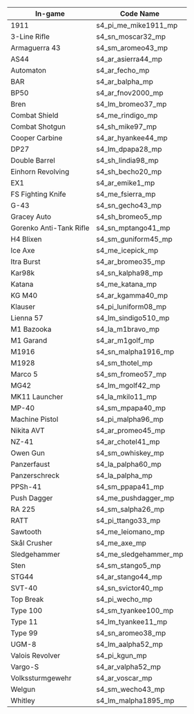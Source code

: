 | In-game       | Code Name   |
|------------|----------------|
| 1911                  | s4_pi_me_mike1911_mp 
| 3-Line Rifle          | s4_sn_moscar32_mp
| Armaguerra 43         | s4_sm_aromeo43_mp
| AS44                  | s4_ar_asierra44_mp
| Automaton             | s4_ar_fecho_mp
| BAR                   | s4_ar_balpha_mp
| BP50                  | s4_ar_fnov2000_mp
| Bren                  | s4_lm_bromeo37_mp
| Combat Shield         | s4_me_rindigo_mp
| Combat Shotgun        | s4_sh_mike97_mp
| Cooper Carbine        | s4_ar_hyankee44_mp
| DP27                  | s4_lm_dpapa28_mp
| Double Barrel         | s4_sh_lindia98_mp
| Einhorn Revolving     | s4_sh_becho20_mp
| EX1                   | s4_ar_emike1_mp
| FS Fighting Knife     | s4_me_fsierra_mp
| G-43                  | s4_sn_gecho43_mp
| Gracey Auto           | s4_sh_bromeo5_mp
| Gorenko Anti-Tank Rifle | s4_sn_mptango41_mp
| H4 Blixen             | s4_sm_guniform45_mp
| Ice Axe               | s4_me_icepick_mp
| Itra Burst            | s4_ar_bromeo35_mp
| Kar98k                | s4_sn_kalpha98_mp
| Katana                | s4_me_katana_mp
| KG M40                | s4_ar_kgamma40_mp
| Klauser               | s4_pi_luniform08_mp
| Lienna 57             | s4_lm_sindigo510_mp
| M1 Bazooka            | s4_la_m1bravo_mp
| M1 Garand             | s4_ar_m1golf_mp
| M1916                 | s4_sn_malpha1916_mp
| M1928                 | s4_sm_thotel_mp
| Marco 5               | s4_sm_fromeo57_mp
| MG42                  | s4_lm_mgolf42_mp
| MK11 Launcher         | s4_la_mkilo11_mp
| MP-40                 | s4_sm_mpapa40_mp
| Machine Pistol        | s4_pi_malpha96_mp
| Nikita AVT            | s4_ar_promeo45_mp
| NZ-41                 | s4_ar_chotel41_mp
| Owen Gun              | s4_sm_owhiskey_mp
| Panzerfaust           | s4_la_palpha60_mp
| Panzerschreck         | s4_la_palpha_mp
| PPSh-41               | s4_sm_ppapa41_mp
| Push Dagger           | s4_me_pushdagger_mp
| RA 225                | s4_sm_salpha26_mp
| RATT                  | s4_pi_ttango33_mp
| Sawtooth              | s4_me_leiomano_mp
| Skål Crusher          | s4_me_axe_mp
| Sledgehammer          | s4_me_sledgehammer_mp
| Sten                  | s4_sm_stango5_mp
| STG44                 | s4_ar_stango44_mp
| SVT-40                | s4_sn_svictor40_mp
| Top Break             | s4_pi_wecho_mp
| Type 100              | s4_sm_tyankee100_mp
| Type 11               | s4_lm_tyankee11_mp
| Type 99               | s4_sn_aromeo38_mp
| UGM-8                 | s4_lm_aalpha52_mp
| Valois Revolver       | s4_pi_kgun_mp
| Vargo-S               | s4_ar_valpha52_mp
| Volkssturmgewehr      | s4_ar_voscar_mp
| Welgun                | s4_sm_wecho43_mp
| Whitley               | s4_lm_malpha1895_mp
